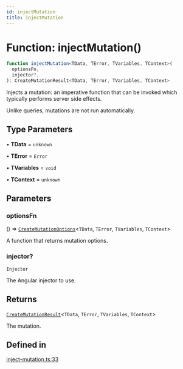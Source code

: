 ```yaml
---
id: injectMutation
title: injectMutation
---
```


# Function: injectMutation()

```ts
function injectMutation<TData, TError, TVariables, TContext>(
  optionsFn,
  injector?,
): CreateMutationResult<TData, TError, TVariables, TContext>
```

Injects a mutation: an imperative function that can be invoked which typically performs server side effects.

Unlike queries, mutations are not run automatically.

## Type Parameters

• **TData** = `unknown`

• **TError** = `Error`

• **TVariables** = `void`

• **TContext** = `unknown`

## Parameters

### optionsFn

() => [`CreateMutationOptions`](../interfaces/createmutationoptions.md)\<`TData`, `TError`, `TVariables`, `TContext`\>

A function that returns mutation options.

### injector?

`Injector`

The Angular injector to use.

## Returns

[`CreateMutationResult`](../type-aliases/createmutationresult.md)\<`TData`, `TError`, `TVariables`, `TContext`\>

The mutation.

## Defined in

[inject-mutation.ts:33](https://github.com/TanStack/query/blob/main/packages/angular-query-experimental/src/inject-mutation.ts#L33)
